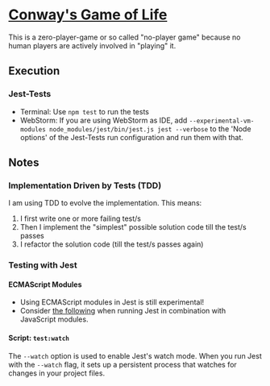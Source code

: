 # [Conway's Game of Life](https://en.wikipedia.org/wiki/Conway%27s_Game_of_Life)
This is a zero-player-game or so called "no-player game" because no human players are actively involved in "playing" it.

## Execution
### Jest-Tests
- Terminal: Use `npm test` to run the tests
- WebStorm: If you are using WebStorm as IDE, add `--experimental-vm-modules node_modules/jest/bin/jest.js jest --verbose` to the 'Node options' of the Jest-Tests run configuration and run them with that.

## Notes
### Implementation Driven by Tests (TDD)
I am using TDD to evolve the implementation. This means:
1. I first write one or more failing test/s
2. Then I implement the "simplest" possible solution code till the test/s passes
3. I refactor the solution code (till the test/s passes again)
### Testing with Jest
#### ECMAScript Modules
- Using ECMAScript modules in Jest is still experimental!
- Consider [the following](https://jestjs.io/docs/ecmascript-modules) when running Jest in combination with JavaScript modules.
#### Script: `test:watch`
The `--watch` option is used to enable Jest's watch mode. When you run Jest with the `--watch` flag, it sets up a persistent process that watches for changes in your project files.
